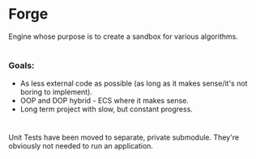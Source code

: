 # Forge
Engine whose purpose is to create a sandbox for various algorithms.
#
### Goals:
- As less external code as possible (as long as it makes sense/it's not boring to implement).
- OOP and DOP hybrid - ECS where it makes sense.
- Long term project with slow, but constant progress.

#

Unit Tests have been moved to separate, private submodule. They're obviously not needed to run an application.
